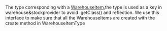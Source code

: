 The type corresponding with a [WarehouseItem](WarehouseItem.md),the type is used as a key in warehouse&stockprovider to avoid .getClass() and reflection. We use this interface to make sure that all the WarehouseItems are created with the create method in WarehouseItemType